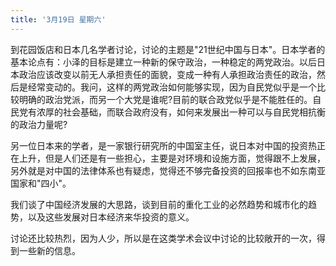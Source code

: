 ```yaml
---
title: '3月19日 星期六'
---
```


到花园饭店和日本几名学者讨论，讨论的主题是"21世纪中国与日本"。日本学者的基本论点有：小泽的目标是建立一种新的保守政治，一种稳定的两党政治。以后日本政治应该改变以前无人承担责任的面貌，变成一种有人承担政治责任的政治，然后是经常变动的。我问，这样的两党政治如何能够实现，因为自民党似乎是一个比较明确的政治党派，而另一个大党是谁呢?目前的联合政党似乎是不能胜任的。自民党有浓厚的社会基础，而联合政府没有，如何来发展出一种可以与自民党相抗衡的政治力量呢?

另一位日本来的学者，是一家银行研究所的中国室主任，说日本对中国的投资热正在上升，但是人们还是有一些担心，主要是对环境和设施方面，觉得跟不上发展，另外就是对中国的法律体系也有疑虑，觉得还不够完备投资的回报率也不如东南亚国家和"四小"。

我们谈了中国经济发展的大思路，谈到目前的重化工业的必然趋势和城市化的趋势，以及这些发展对日本经济来华投资的意义。

讨论还比较热烈，因为人少，所以是在这类学术会议中讨论的比较敞开的一次，得到一些新的信息。
